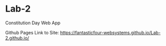# Lab-2
Constitution Day Web App

Github Pages Link to Site:
 https://fantasticfour-websystems.github.io/Lab-2.github.io/ 
